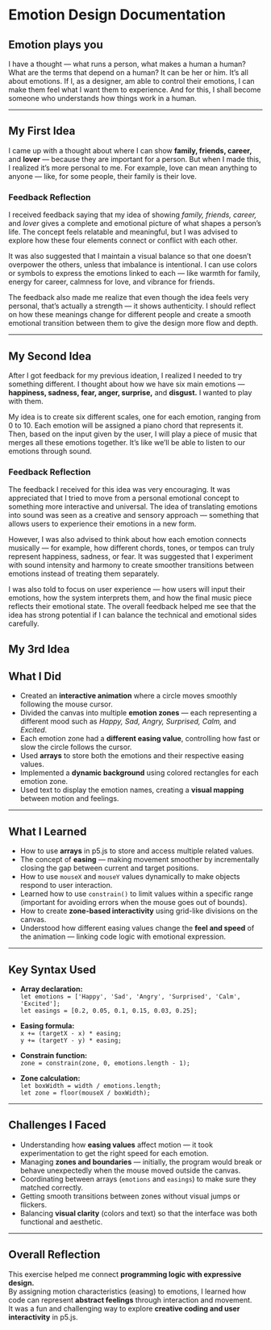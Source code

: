 # Emotion Design Documentation

## Emotion plays you
I have a thought — what runs a person, what makes a human a human?
What are the terms that depend on a human? It can be her or him.
It’s all about emotions.
If I, as a designer, am able to control their emotions, I can make them feel what I want them to experience.
And for this, I shall become someone who understands how things work in a human.

---

## My First Idea
I came up with a thought about where I can show **family, friends, career,** and **lover** — because they are important for a person.
But when I made this, I realized it’s more personal to me.
For example, love can mean anything to anyone — like, for some people, their family is their love.

### Feedback Reflection
I received feedback saying that my idea of showing *family, friends, career,* and *lover* gives a complete and emotional picture of what shapes a person’s life. The concept feels relatable and meaningful, but I was advised to explore how these four elements connect or conflict with each other.

It was also suggested that I maintain a visual balance so that one doesn’t overpower the others, unless that imbalance is intentional. I can use colors or symbols to express the emotions linked to each — like warmth for family, energy for career, calmness for love, and vibrance for friends.

The feedback also made me realize that even though the idea feels very personal, that’s actually a strength — it shows authenticity. I should reflect on how these meanings change for different people and create a smooth emotional transition between them to give the design more flow and depth.

---

## My Second Idea
After I got feedback for my previous ideation, I realized I needed to try something different. I thought about how we have six main emotions — **happiness, sadness, fear, anger, surprise,** and **disgust.** I wanted to play with them.

My idea is to create six different scales, one for each emotion, ranging from 0 to 10. Each emotion will be assigned a piano chord that represents it. Then, based on the input given by the user, I will play a piece of music that merges all these emotions together. It’s like we’ll be able to listen to our emotions through sound.

### Feedback Reflection
The feedback I received for this idea was very encouraging. It was appreciated that I tried to move from a personal emotional concept to something more interactive and universal. The idea of translating emotions into sound was seen as a creative and sensory approach — something that allows users to experience their emotions in a new form.

However, I was also advised to think about how each emotion connects musically — for example, how different chords, tones, or tempos can truly represent happiness, sadness, or fear. It was suggested that I experiment with sound intensity and harmony to create smoother transitions between emotions instead of treating them separately.

I was also told to focus on user experience — how users will input their emotions, how the system interprets them, and how the final music piece reflects their emotional state. The overall feedback helped me see that the idea has strong potential if I can balance the technical and emotional sides carefully.


## My 3rd Idea

## What I Did
- Created an **interactive animation** where a circle moves smoothly following the mouse cursor.  
- Divided the canvas into multiple **emotion zones** — each representing a different mood such as *Happy, Sad, Angry, Surprised, Calm,* and *Excited*.  
- Each emotion zone had a **different easing value**, controlling how fast or slow the circle follows the cursor.  
- Used **arrays** to store both the emotions and their respective easing values.  
- Implemented a **dynamic background** using colored rectangles for each emotion zone.  
- Used text to display the emotion names, creating a **visual mapping** between motion and feelings.

---

## What I Learned
- How to use **arrays** in p5.js to store and access multiple related values.  
- The concept of **easing** — making movement smoother by incrementally closing the gap between current and target positions.  
- How to use `mouseX` and `mouseY` values dynamically to make objects respond to user interaction.  
- Learned how to use `constrain()` to limit values within a specific range (important for avoiding errors when the mouse goes out of bounds).  
- How to create **zone-based interactivity** using grid-like divisions on the canvas.  
- Understood how different easing values change the **feel and speed** of the animation — linking code logic with emotional expression.

---

## Key Syntax Used
- **Array declaration:**  
  `let emotions = ['Happy', 'Sad', 'Angry', 'Surprised', 'Calm', 'Excited'];`  
  `let easings = [0.2, 0.05, 0.1, 0.15, 0.03, 0.25];`

- **Easing formula:**  
  `x += (targetX - x) * easing;`  
  `y += (targetY - y) * easing;`

- **Constrain function:**  
  `zone = constrain(zone, 0, emotions.length - 1);`

- **Zone calculation:**  
  `let boxWidth = width / emotions.length;`  
  `let zone = floor(mouseX / boxWidth);`

---

## Challenges I Faced
- Understanding how **easing values** affect motion — it took experimentation to get the right speed for each emotion.  
- Managing **zones and boundaries** — initially, the program would break or behave unexpectedly when the mouse moved outside the canvas.  
- Coordinating between arrays (`emotions` and `easings`) to make sure they matched correctly.  
- Getting smooth transitions between zones without visual jumps or flickers.  
- Balancing **visual clarity** (colors and text) so that the interface was both functional and aesthetic.

---

## Overall Reflection
This exercise helped me connect **programming logic with expressive design.**  
By assigning motion characteristics (easing) to emotions, I learned how code can represent **abstract feelings** through interaction and movement.  
It was a fun and challenging way to explore **creative coding and user interactivity** in p5.js.
